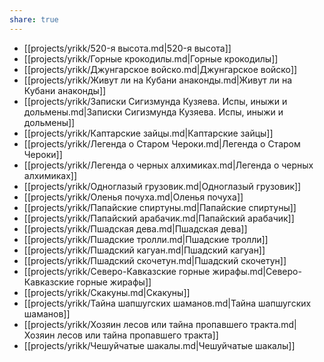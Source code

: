 ```yaml
---
share: true
---
```


- [[projects/yrikk/520-я высота.md|520-я высота]]
- [[projects/yrikk/Горные крокодилы.md|Горные крокодилы]]
- [[projects/yrikk/Джунгарское войско.md|Джунгарское войско]]
- [[projects/yrikk/Живут ли на Кубани анаконды.md|Живут ли на Кубани анаконды]]
- [[projects/yrikk/Записки Сигизмунда Кузяева. Испы, иныжи и дольмены.md|Записки Сигизмунда Кузяева. Испы, иныжи и дольмены]]
- [[projects/yrikk/Каптарские зайцы.md|Каптарские зайцы]]
- [[projects/yrikk/Легенда о Старом Чероки.md|Легенда о Старом Чероки]]
- [[projects/yrikk/Легенда о черных алхимиках.md|Легенда о черных алхимиках]]
- [[projects/yrikk/Одноглазый грузовик.md|Одноглазый грузовик]]
- [[projects/yrikk/Оленья почуха.md|Оленья почуха]]
- [[projects/yrikk/Папайские спиртуны.md|Папайские спиртуны]]
- [[projects/yrikk/Папайский арабачик.md|Папайский арабачик]]
- [[projects/yrikk/Пшадская дева.md|Пшадская дева]]
- [[projects/yrikk/Пшадские тролли.md|Пшадские тролли]]
- [[projects/yrikk/Пшадский кагуан.md|Пшадский кагуан]]
- [[projects/yrikk/Пшадский скочетун.md|Пшадский скочетун]]
- [[projects/yrikk/Северо-Кавказские горные жирафы.md|Северо-Кавказские горные жирафы]]
- [[projects/yrikk/Скакуны.md|Скакуны]]
- [[projects/yrikk/Тайна шапшугских шаманов.md|Тайна шапшугских шаманов]]
- [[projects/yrikk/Хозяин лесов или тайна пропавшего тракта.md|Хозяин лесов или тайна пропавшего тракта]]
- [[projects/yrikk/Чешуйчатые шакалы.md|Чешуйчатые шакалы]]

